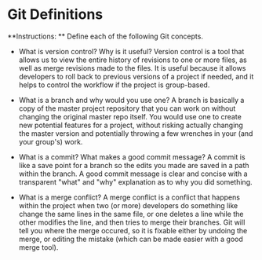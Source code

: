 # Git Definitions

**Instructions: ** Define each of the following Git concepts.

* What is version control?  Why is it useful?
	Version control is a tool that allows us to view the entire history of revisions to one or more files, as well as merge revisions made to the files. It is useful because it allows developers to roll back to previous versions of a project if needed, and it helps to control the workflow if the project is group-based.

* What is a branch and why would you use one?
	A branch is basically a copy of the master project repository that you can work on without changing the original master repo itself. You would use one to create new potential features for a project, without risking actually changing the master version and potentially throwing a few wrenches in your (and your group's) work.

* What is a commit? What makes a good commit message?
	A commit is like a save point for a branch so the edits you made are saved in a path within the branch. A good commit message is clear and concise with a transparent "what" and "why" explanation as to why you did something.

* What is a merge conflict?
	A merge conflict is a conflict that happens within the project when two (or more) developers do something like change the same lines in the same file, or one deletes a line while the other modifies the line, and then tries to merge their branches. Git will tell you where the merge occured, so it is fixable either by undoing the merge, or editing the mistake (which can be made easier with a good merge tool).